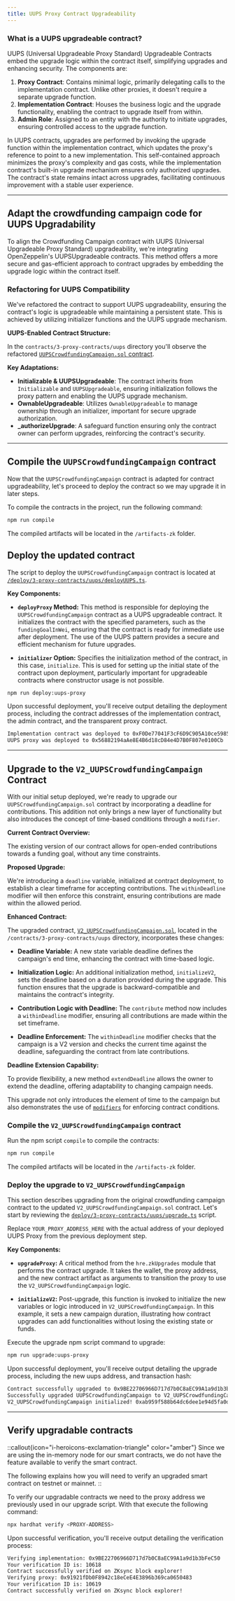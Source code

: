 ```yaml
---
title: UUPS Proxy Contract Upgradeability
---
```


### What is a UUPS upgradeable contract?

UUPS (Universal Upgradeable Proxy Standard) Upgradeable Contracts embed the upgrade logic
within the contract itself, simplifying upgrades and enhancing security. The components are:

1. **Proxy Contract**: Contains minimal logic, primarily delegating calls to the implementation
contract. Unlike other proxies, it doesn't require a separate upgrade function.
1. **Implementation Contract**: Houses the business logic and the upgrade functionality,
enabling the contract to upgrade itself from within.
1. **Admin Role**: Assigned to an entity with the authority to initiate upgrades, ensuring
controlled access to the upgrade function.

In UUPS contracts, upgrades are performed by invoking the upgrade function within the
implementation contract, which updates the proxy's reference to point to a new implementation.
This self-contained approach minimizes the proxy's complexity and gas costs, while the
implementation contract's built-in upgrade mechanism ensures only authorized upgrades.
The contract's state remains intact across upgrades, facilitating continuous improvement
with a stable user experience.

---

## Adapt the crowdfunding campaign code for UUPS Upgradability

To align the Crowdfunding Campaign contract with UUPS (Universal Upgradeable Proxy Standard) upgradeability,
we're integrating OpenZeppelin's UUPSUpgradeable contracts. This method offers a more secure and gas-efficient
approach to contract upgrades by embedding the upgrade logic within the contract itself.

### Refactoring for UUPS Compatibility

We've refactored the contract to support UUPS upgradeability, ensuring the contract's logic
is upgradeable while maintaining a persistent state. This is achieved by utilizing initializer
functions and the UUPS upgrade mechanism.

**UUPS-Enabled Contract Structure:**

In the `contracts/3-proxy-contracts/uups` directory you'll observe the refactored
[`UUPSCrowdfundingCampaign.sol` contract][uups-crowdfunding-campaign-sol].

**Key Adaptations:**

- **Initializable & UUPSUpgradeable**: The contract inherits from `Initializable` and `UUPSUpgradeable`,
ensuring initialization follows the proxy pattern and enabling the UUPS upgrade mechanism.
- **OwnableUpgradeable**: Utilizes `OwnableUpgradeable` to manage ownership through an initializer,
important for secure upgrade authorization.
- **_authorizeUpgrade**: A safeguard function ensuring only the contract owner can perform upgrades,
reinforcing the contract's security.

---

## Compile the `UUPSCrowdfundingCampaign` contract

Now that the `UUPSCrowdfundingCampaign` contract is adapted for contract upgradeability, let's proceed to deploy
the contract so we may upgrade it in later steps.

To compile the contracts in the project, run the following command:

```bash [npm]
npm run compile
```

The compiled artifacts will be located in the `/artifacts-zk` folder.

## Deploy the updated contract

The script to deploy the `UUPSCrowdfundingCampaign` contract is located at [`/deploy/3-proxy-contracts/uups/deployUUPS.ts`][deploy-script].

**Key Components:**

- **`deployProxy` Method:** This method is responsible for deploying the `UUPSCrowdfundingCampaign`
contract as a UUPS upgradeable contract. It initializes the contract with the specified parameters,
such as the `fundingGoalInWei`, ensuring that the contract is ready for immediate use after deployment.
The use of the UUPS pattern provides a secure and efficient mechanism for future upgrades.

- **`initializer` Option:** Specifies the initialization method of the contract, in this case, `initialize`.
This is used for setting up the initial state of the contract upon deployment, particularly important
for upgradeable contracts where constructor usage is not possible.

```bash [npm]
npm run deploy:uups-proxy
```

Upon successful deployment, you'll receive output detailing the deployment process,
including the contract addresses of the implementation
contract, the admin contract, and the transparent
proxy contract.

```bash
Implementation contract was deployed to 0xF0De77041F3cF6D9C905A10ce59858b17E57E3B9
UUPS proxy was deployed to 0x56882194aAe8E4B6d18cD84e4D7B0F807e0100Cb
```

---

## Upgrade to the `V2_UUPSCrowdfundingCampaign` Contract

With our initial setup deployed, we're ready to upgrade our `UUPSCrowdfundingCampaign.sol`
contract by incorporating a deadline for contributions. This addition not only brings
a new layer of functionality but also introduces the concept of time-based conditions
through a `modifier`.

**Current Contract Overview:**

The existing version of our contract allows for open-ended contributions towards a
funding goal, without any time constraints.

**Proposed Upgrade:**

We're introducing a `deadline` variable, initialized at contract deployment, to establish a
clear timeframe for accepting contributions.
The `withinDeadline` modifier will then enforce this constraint,
ensuring contributions are made within the allowed period.

**Enhanced Contract:**

The upgraded contract, [`V2_UUPSCrowdfundingCampaign.sol`][v2-uups-crowdfunding-campaign-sol],
located in the `/contracts/3-proxy-contracts/uups` directory, incorporates these changes:

- **Deadline Variable:** A new state variable deadline defines the campaign's end time,
enhancing the contract with time-based logic.

- **Initialization Logic:** An additional initialization method, `initializeV2`, sets the deadline
based on a duration provided during the upgrade. This function ensures that the upgrade is
backward-compatible and maintains the contract's integrity.

- **Contribution Logic with Deadline:** The `contribute` method now includes a `withinDeadline` modifier,
ensuring all contributions are made within the set timeframe.

- **Deadline Enforcement:** The `withinDeadline` modifier checks that the campaign is a V2 version and checks the current time against the deadline,
safeguarding the contract from late contributions.

**Deadline Extension Capability:**

To provide flexibility, a new method `extendDeadline` allows the owner to extend the deadline,
offering adaptability to changing campaign needs.

This upgrade not only introduces the element of time to the campaign but also
demonstrates the use of [`modifiers`](https://docs.soliditylang.org/en/latest/contracts.html#function-modifiers) for enforcing contract conditions.

### Compile the `V2_UUPSCrowdfundingCampaign` contract

Run the npm script `compile` to compile the contracts:

```bash [npm]
npm run compile
```

The compiled artifacts will be located in the `/artifacts-zk` folder.

### Deploy the upgrade to `V2_UUPSCrowdfundingCampaign`

This section describes upgrading from the original
crowdfunding campaign contract to the updated `V2_UUPSCrowdfundingCampaign.sol` contract.
Let's start by reviewing the [`deploy/3-proxy-contracts/uups/upgrade.ts`][upgrade-script]
script.

Replace `YOUR_PROXY_ADDRESS_HERE` with the actual address of your
deployed UUPS Proxy from the previous deployment step.

**Key Components:**

- **`upgradeProxy`:** A critical method from the `hre.zkUpgrades` module that
performs the contract upgrade. It takes the wallet, the proxy address, and the
new contract artifact as arguments to transition the proxy to use the `V2_UUPSCrowdfundingCampaign` logic.

- **`initializeV2`:** Post-upgrade, this function is invoked to initialize the new
variables or logic introduced in `V2_UUPSCrowdfundingCampaign`. In this example,
it sets a new campaign duration, illustrating how contract upgrades can add
functionalities without losing the existing state or funds.

Execute the upgrade npm script command to upgrade:

```bash [npm]
npm run upgrade:uups-proxy
```

Upon successful deployment, you'll receive output detailing the upgrade process,
including the new uups address, and transaction hash:

```bash
Contract successfully upgraded to 0x9BE22706966D717d7b0C8aEC99A1a9d1b3bFeC50 with tx 0x24ad582828b23b98d207ec7c057cd6a9c911bea22dbe85e0affd7479b00d90e9
Successfully upgraded UUPSCrowdfundingCampaign to V2_UUPSCrowdfundingCampaign
V2_UUPSCrowdfundingCampaign initialized! 0xab959f588b64dc6dee1e94d5fa0da2ae205c7438cf097d26d3ba73690e2b09e8
```

---

## Verify upgradable contracts

::callout{icon="i-heroicons-exclamation-triangle" color="amber"}
Since we are using the in-memory node for our smart contracts, we do not have the feature
available to verify the smart contract.

The following explains how you will need to verify an upgraded smart contract on testnet or mainnet.
::

To verify our upgradable contracts we need to the proxy address we previously used in our upgrade script.
With that execute the following command:

```bash [npm]
npx hardhat verify <PROXY-ADDRESS>
```

Upon successful verification, you'll receive output detailing the verification process:

```bash
Verifying implementation: 0x9BE22706966D717d7b0C8aEC99A1a9d1b3bFeC50
Your verification ID is: 10618
Contract successfully verified on ZKsync block explorer!
Verifying proxy: 0x91921fDb0F8942c18eCeE4E3896b369ca0650483
Your verification ID is: 10619
Contract successfully verified on ZKsync block explorer!
```

[uups-crowdfunding-campaign-sol]: https://github.com/matter-labs/zksync-contract-templates/blob/main/templates/101/contracts/3-proxy-contracts/uups/UUPSCrowdfundingCampaign.sol
[deploy-script]: https://github.com/matter-labs/zksync-contract-templates/blob/main/templates/101/deploy/3-proxy-contracts/uups/deploy.ts
[v2-uups-crowdfunding-campaign-sol]: https://github.com/matter-labs/zksync-contract-templates/blob/main/templates/101/contracts/3-proxy-contracts/uups/V2_UUPSCrowdfundingCampaign.sol
[upgrade-script]: https://github.com/matter-labs/zksync-contract-templates/blob/main/templates/101/deploy/3-proxy-contracts/uups/upgrade.ts
